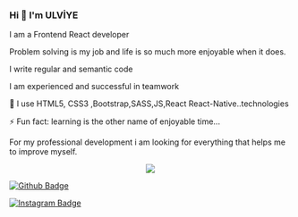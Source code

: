 ### Hi 👋 I'm ULVİYE
I am a Frontend React developer 

Problem solving is my job and life is so much more enjoyable when it does.

I write regular and semantic code

I am experienced and successful in teamwork

🌱 I use HTML5, CSS3 ,Bootstrap,SASS,JS,React React-Native..technologies

 ⚡ Fun fact: learning is the other name of enjoyable time...

 For my professional development i am looking for everything that helps me to improve myself.

<p align="center">
  <a href="https://skillicons.dev">
    <img src="https://skillicons.dev/icons?i=bootstrap,figma,github,js,jenkins,linkedin,postman,react,redux,sass,stackoverflow,vscode,figma,nodejs,html,css" />
  </a>
</p>

[![Github Badge](https://img.shields.io/badge/-Github-000?style=quare&labelColor=000&logo=Github&logoColor=white&link=link)](link)

[![Instagram Badge](https://img.shields.io/badge/-Instagram-C13584?style=flat-quare&labelColor=C13584&logo=instagram&logoColor=white&link=link)](link) 




